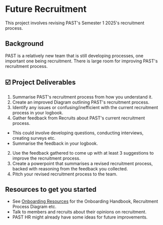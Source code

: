 # Future Recruitment
This project involves revising PAST's Semester 1 2025's recruitment process.

## Background
PAST is a relatively new team that is still developing processes, one important one being recruitment. There is large room for improving PAST's recruitment process. 

## ☑️ Project Deliverables
1. Summarise PAST's recruitment process from how you understand it.
2. Create an improved Diagram outlining PAST's recruitment process.
3. Identify any issues or confusing/inefficient with the current recruitment process in your logbook.
4. Gather feedback from Recruits about PAST's current recruitment process.
- This could involve developing questions, conducting interviews, creating surveys etc.
- Summarise the feedback in your logbook.
2. Use the feedback gathered to come up with at least 3 suggestions to improve the recruitment process.
3. Create a powerpoint that summarises a revised recruitment process, backed with reasoning from the feedback you collected.
4. Pitch your revised recruitment process to the team.

## Resources to get you started
- See [Onboarding Resources](https://github.com/PerthAerospaceStudentTeam/Onboarding/tree/main/0.%20Resources) for the 
Onboarding Handbook, Recruitment Process Diagram etc.
- Talk to members and recruits about their opinions on recruitment.
- PAST HR might already have some ideas for future improvements.
